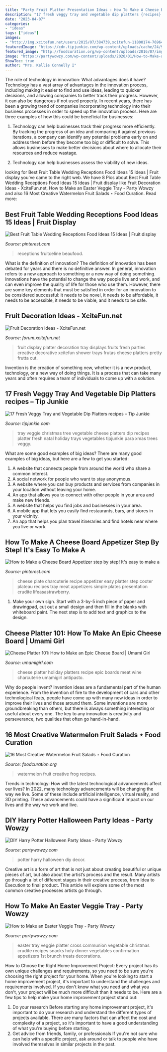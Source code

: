 ```yaml
---
title: "Party Fruit Platter Presentation Ideas : How To Make A Cheese Board Appetizer Step By Step! It&#039;s Easy To Make A"
description: "17 fresh veggy tray and vegetable dip platters {recipes} – tip junkie"
date: "2023-04-07"
categories:
- "ideas"
tags: ["ideas"]
images:
- "http://img.xcitefun.net/users/2015/07/384739,xcitefun-11800174-769648409857083-645998975995257.jpg"
featuredImage: "https://cdn.tipjunkie.com/wp-content/uploads/cache/24/9f/249fe7e0fce8814f1e28b543b55dc64e.jpg"
featured_image: "http://foodcuration.org/wp-content/uploads/2016/07/img_3446-683x1024.jpg"
image: "https://partywowzy.com/wp-content/uploads/2020/01/How-to-Make-an-Easter-Veggie-Tray-8.jpg"
ShowToc: true
author: "Mrs. Kellie Connelly I"
---
```



The role of technology in innovation: What advantages does it have?
Technology has a vast array of advantages in the innovation process, including making it easier to find and use ideas, leading to quicker decisions, and allowing companies to better track their progress. However, it can also be dangerous if not used properly. In recent years, there has been a growing trend of companies incorporating technology into their business processes in order to speed up the innovation process. Here are three examples of how this could be beneficial for businesses: 
1) Technology can help businesses track their progress more efficiently. By tracking the progress of an idea and comparing it against previous iterations, a company can identify any potential problems early on and address them before they become too big or difficult to solve. This allows businesses to make better decisions about where to allocate their resources and reduce wastage. 

2) Technology can help businesses assess the viability of new ideas.

	

		
looking for Best Fruit Table Wedding Receptions Food Ideas 15 Ideas | Fruit display you've came to the right web. We have 8 Pics about Best Fruit Table Wedding Receptions Food Ideas 15 Ideas | Fruit display like Fruit Decoration Ideas - XciteFun.net, How to Make an Easter Veggie Tray - Party Wowzy and also 16 Most Creative Watermelon Fruit Salads ⋆ Food Curation. Read more:
		
    
## Best Fruit Table Wedding Receptions Food Ideas 15 Ideas | Fruit Display

<img loading=lazy src="https://i.pinimg.com/736x/15/86/f9/1586f90e3c33aad9e4ef276e9c60aa78.jpg" onerror="this.onerror=null;this.src='https://tse2.mm.bing.net/th?id=OIP.jGAoM8uY0e7_xs1Bwn1C7gAAAA&amp;pid=15.1';" alt="Best Fruit Table Wedding Receptions Food Ideas 15 Ideas | Fruit display">

_Source: pinterest.com_

>receptions fruitceline beaufood. 

	

What is the definition of innovation?
The definition of innovation has been debated for years and there is no definitive answer. In general, innovation refers to a new approach to something or a new way of doing something. Innovations have the potential to change the way people live and work, and can even improve the quality of life for those who use them. However, there are some key elements that must be satisfied in order for an innovation to be considered successful: it needs to be novel, it needs to be affordable, it needs to be accessible, it needs to be viable, and it needs to be safe.

    
## Fruit Decoration Ideas - XciteFun.net

<img loading=lazy src="http://img.xcitefun.net/users/2015/07/384739,xcitefun-11800174-769648409857083-645998975995257.jpg" onerror="this.onerror=null;this.src='https://tse4.mm.bing.net/th?id=OIP.0-C3_4kzASSmBvJ4t5FCEAHaKs&amp;pid=15.1';" alt="Fruit Decoration Ideas - XciteFun.net">

_Source: forum.xcitefun.net_

>fruit display platter decoration tray displays fruits fresh parties creative decorative xcitefun shower trays frutas cheese platters pretty frutta cut. 

	

Invention is the creation of something new, whether it is a new product, technology, or a new way of doing things. It is a process that can take many years and often requires a team of individuals to come up with a solution.

    
## 17 Fresh Veggy Tray And Vegetable Dip Platters recipes – Tip Junkie

<img loading=lazy src="https://cdn.tipjunkie.com/wp-content/uploads/cache/24/9f/249fe7e0fce8814f1e28b543b55dc64e.jpg" onerror="this.onerror=null;this.src='https://tse4.mm.bing.net/th?id=OIP.71r99FPiw-Ba36fd4_j7fQHaLH&amp;pid=15.1';" alt="17 Fresh Veggy Tray and Vegetable Dip Platters recipes – Tip Junkie">

_Source: tipjunkie.com_

>tray veggie christmas tree vegetable cheese platters dip recipes platter fresh natal holiday trays vegetables tipjunkie para xmas trees veggy. 

	

What are some good examples of big ideas?
There are many good examples of big ideas, but here are a few to get you started:
1. A website that connects people from around the world who share a common interest. 
2. A social network for people who want to stay anonymous. 
3. A website where you can buy products and services from companies in your location without leaving your home. 
4. An app that allows you to connect with other people in your area and make new friends. 
5. A website that helps you find jobs and businesses in your area. 
6. A mobile app that lets you easily find restaurants, bars, and stores in your vicinity. 
7. An app that helps you plan travel itineraries and find hotels near where you live or work.

    
## How To Make A Cheese Board Appetizer Step By Step! It&#039;s Easy To Make A

<img loading=lazy src="https://i.pinimg.com/736x/16/36/4b/16364b78e5acfb73d7e8c0ac06ce5a11.jpg" onerror="this.onerror=null;this.src='https://tse2.mm.bing.net/th?id=OIP.-POaQItqeVVNbsRqxHPa6AHaLH&amp;pid=15.1';" alt="How to Make a Cheese Board Appetizer step by step! It&#039;s easy to make a">

_Source: pinterest.com_

>cheese plate charcuterie recipe appetizer easy platter step cooter plateau recipes tray meat appetizers simple plates presentation crudite lifeasastrawberry. 

	

1. Make your own sign. Start with a 3-by-5 inch piece of paper and drawingpad, cut out a small design and then fill in the blanks with whiteboard paint. The next step is to add text and graphics to the design.

    
## Cheese Platter 101: How To Make An Epic Cheese Board | Umami Girl

<img loading=lazy src="https://umamigirl.com/wp-content/uploads/2016/11/25-14013-post/Epic-Cheeseboard-8.jpg" onerror="this.onerror=null;this.src='https://tse2.mm.bing.net/th?id=OIP.LpPWzHNohhU2YoVQrf5EswHaLL&amp;pid=15.1';" alt="Cheese Platter 101: How to Make an Epic Cheese Board | Umami Girl">

_Source: umamigirl.com_

>cheese platter holiday platters recipe epic boards meat wine charcuterie umamigirl antipasto. 

	

Why do people invent?
Invention ideas are a fundamental part of the human experience. From the invention of fire to the development of cars and other technological feats, people have come up with many new ideas in order to improve their lives and those around them. Some inventions are more groundbreaking than others, but there is always something interesting or useful about every one. The key to any innovation is creativity and perseverance, two qualities that often go hand-in-hand.

    
## 16 Most Creative Watermelon Fruit Salads ⋆ Food Curation

<img loading=lazy src="http://foodcuration.org/wp-content/uploads/2016/07/img_3446-683x1024.jpg" onerror="this.onerror=null;this.src='https://tse2.mm.bing.net/th?id=OIP.xiR1zqHYaHi-divp46IVDgHaLG&amp;pid=15.1';" alt="16 Most Creative Watermelon Fruit Salads ⋆ Food Curation">

_Source: foodcuration.org_

>watermelon fruit creative frog recipes. 

	

Trends in technology: How will the latest technological advancements affect our lives?
In 2022, many technology advancements will be changing the way we live. Some of these include artificial intelligence, virtual reality, and 3D printing. These advancements could have a significant impact on our lives and the way we work and live.

    
## DIY Harry Potter Halloween Party Ideas - Party Wowzy

<img loading=lazy src="https://partywowzy.com/wp-content/uploads/2020/08/Harry-Potter.jpg" onerror="this.onerror=null;this.src='https://tse3.mm.bing.net/th?id=OIP.HttAajVdEGl0JbFHtDburQHaJ4&amp;pid=15.1';" alt="DIY Harry Potter Halloween Party Ideas - Party Wowzy">

_Source: partywowzy.com_

>potter harry halloween diy decor. 

	

Creative art is a form of art that is not just about creating beautiful or unique pieces of art, but also about the artist’s process and the result. Many artists go through a lot of different stages in their creative process, from Idea to Execution to final product. This article will explore some of the most common creative processes artists go through.

    
## How To Make An Easter Veggie Tray - Party Wowzy

<img loading=lazy src="https://partywowzy.com/wp-content/uploads/2020/01/How-to-Make-an-Easter-Veggie-Tray-8.jpg" onerror="this.onerror=null;this.src='https://tse1.mm.bing.net/th?id=OIP.rVJHrheMimBwYOtpwHwtUAHaNK&amp;pid=15.1';" alt="How to Make an Easter Veggie Tray - Party Wowzy">

_Source: partywowzy.com_

>easter tray veggie platter cross communion vegetable christmas crudite recipes snacks holy dinner vegetables confirmation appetizers 1st brunch treats decorations. 

	

How to Choose the Right Home Improvement Project: Every project has its own unique challenges and requirements, so you need to be sure you're choosing the right project for your home.
When you're looking to start a home improvement project, it's important to understand the challenges and requirements involved. If you don't know what you need and what you don't, your project will be much more difficult than it needs to be. Here are a few tips to help make your home improvement project stand out:
1. Do your research
Before starting any home improvement project, it's important to do your research and understand the different types of projects available. There are many factors that can affect the cost and complexity of a project, so it's important to have a good understanding of what you're buying before starting.
2. Get advice from friends, family, or professionals
If you're not sure who can help with a specific project, ask around or talk to people who have involved themselves in similar projects in the past.

